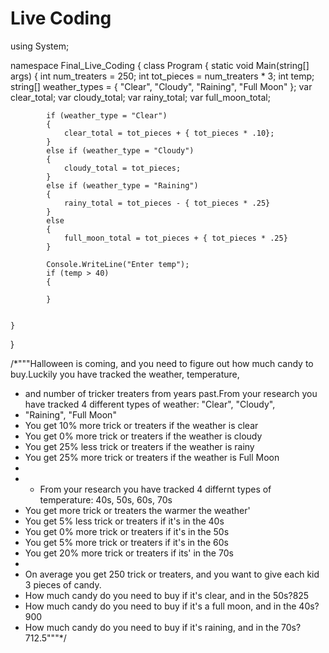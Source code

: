 # Live Coding

using System;

namespace Final_Live_Coding
{
    class Program
    {
        static void Main(string[] args)
        {
            int num_treaters = 250;
            int tot_pieces = num_treaters * 3;
            int temp;
            string[] weather_types = { "Clear", "Cloudy", "Raining", "Full Moon" };
            var clear_total;
            var cloudy_total;
            var rainy_total;
            var full_moon_total;

            if (weather_type = "Clear")
            {
                clear_total = tot_pieces + { tot_pieces * .10};
            }
            else if (weather_type = "Cloudy")
            {
                cloudy_total = tot_pieces;
            }
            else if (weather_type = "Raining")
            {
                rainy_total = tot_pieces - { tot_pieces * .25}
            }
            else
            {
                full_moon_total = tot_pieces + { tot_pieces * .25}
            }

            Console.WriteLine("Enter temp");
            if (temp > 40)
            {

            }

        
    }
}

/*"""Halloween is coming, and you need to figure out how much candy to buy.Luckily you have tracked the weather, temperature, 
 * and number of tricker treaters from years past.From your research you have tracked 4 different types of weather: "Clear", "Cloudy", 
 * "Raining", "Full Moon"
 * You get 10% more trick or treaters if the weather is clear
 * You get 0% more trick or treaters if the weather is cloudy
 * You get 25% less trick or treaters if the weather is rainy
 * You get 25% more trick or treaters if the weather is Full Moon
 * 
 *  * From your research you have tracked 4 differnt types of temperature: 40s, 50s, 60s, 70s
 * You get more trick or treaters the warmer the weather'
 * You get 5% less trick or treaters if it's in the 40s
 * You get 0% more trick or treaters if it's in the 50s
 * You get 5% more trick or treaters if it's in the 60s
 * You get 20% more trick or treaters if its' in the 70s
 * 
 * On average you get 250 trick or treaters, and you want to give each kid 3 pieces of candy.
 * How much candy do you need to buy if it's clear, and in the 50s?825
 * How much candy do you need to buy if it's a full moon, and in the 40s?900
 * How much candy do you need to buy if it's raining, and in the 70s?712.5"""*/

